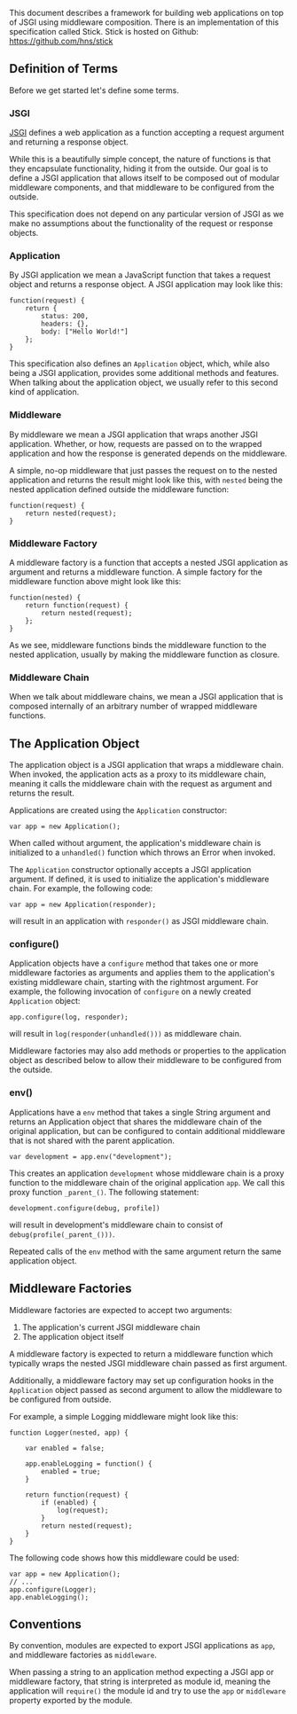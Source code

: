 This document describes a framework for building web applications on top of JSGI using middleware composition. There is an implementation of this specification called Stick. Stick is hosted on Github: <https://github.com/hns/stick>

## Definition of Terms

Before we get started let's define some terms.

### JSGI

[JSGI](http://wiki.commonjs.org/wiki/JSGI) defines a web application as a function accepting a request argument and returning a response object. 

While this is a beautifully simple concept, the nature of functions is that they encapsulate functionality, hiding it from the outside. Our goal is to define a JSGI application that allows itself to be composed out of modular middleware components, and that middleware to be configured from the outside.

This specification does not depend on any particular version of JSGI as we make no assumptions about the functionality of the request or response objects.

### Application

By JSGI application we mean a JavaScript function that takes a request object and returns a response object. A JSGI application may look like this:

    function(request) {
        return {
            status: 200,
            headers: {},
            body: ["Hello World!"]
        };
    }

This specification also defines an `Application` object, which, while also being a JSGI application, provides some additional methods and features. When talking about the application object, we usually refer to this second kind of application.

### Middleware

By middleware we mean a JSGI application that wraps another JSGI application. Whether, or how, requests are passed on to the wrapped application and how the response is generated depends on the middleware.

A simple, no-op middleware that just passes the request on to the nested application and returns the result might look like this, with `nested` being the nested application defined outside the middleware function:

    function(request) {
        return nested(request);
    }

### Middleware Factory

A middleware factory is a function that accepts a nested JSGI application as argument and returns a middleware function. A simple factory for the middleware function above might look like this:

    function(nested) {
        return function(request) {
            return nested(request);
        };
    }

As we see, middleware functions binds the middleware function to the nested application, usually by making the middleware function as closure.

### Middleware Chain

When we talk about middleware chains, we mean a JSGI application that is composed internally of an arbitrary number of wrapped middleware functions. 

## The Application Object

The application object is a JSGI application that wraps a middleware chain. When invoked, the application acts as a proxy to its middleware chain, meaning it calls the middleware chain with the request as argument and returns the result.

Applications are created using the `Application` constructor:

    var app = new Application();

When called without argument, the application's middleware chain is initialized to a `unhandled()` function which throws an Error when invoked. 

The `Application` constructor optionally accepts a JSGI application argument. If defined, it is used to initialize the application's middleware chain. For example, the following code:

    var app = new Application(responder);

will result in an application with `responder()` as JSGI middleware chain.

### configure()

Application objects have a `configure` method that takes one or more middleware factories as arguments and applies them to the application's existing middleware chain, starting with the rightmost argument. For example, the following invocation of `configure` on a newly created `Application` object:

    app.configure(log, responder);

will result in `log(responder(unhandled()))` as middleware chain.

Middleware factories may also add methods or properties to the application object as described below to allow their middleware to be configured from the outside.

### env()

Applications have a `env` method that takes a single String argument and returns an Application object that shares the middleware chain of the original application, but can be configured to contain additional middleware that is not shared with the parent application. 

    var development = app.env("development");

This creates an application `development` whose middleware chain is a proxy function to the middleware chain of the original application `app`. We call this proxy function `_parent_()`. The following statement: 

    development.configure(debug, profile])

will result in development's middleware chain to consist of `debug(profile(_parent_()))`.

Repeated calls of the `env` method with the same argument return the same application object.

## Middleware Factories

Middleware factories are expected to accept two arguments:

 1. The application's current JSGI middleware chain
 2. The application object itself

A middleware factory is expected to return a middleware function which typically wraps the nested JSGI middleware chain passed as first argument. 

Additionally, a middleware factory may set up configuration hooks in the `Application` object passed as second argument to allow the middleware to be configured from outside.

For example, a simple Logging middleware might look like this:

    function Logger(nested, app) {

        var enabled = false;

        app.enableLogging = function() {
            enabled = true;
        }

        return function(request) {
            if (enabled) {
                log(request);
            }
            return nested(request);
        }
    }

The following code shows how this middleware could be used:

    var app = new Application();
    // ...
    app.configure(Logger);
    app.enableLogging();

## Conventions

By convention, modules are expected to export JSGI applications as `app`, and middleware factories as `middleware`. 

When passing a string to an application method expecting a JSGI app or middleware factory, that string is interpreted as module id, meaning the application will `require()` the module id and try to use the `app` or `middleware` property exported by the module.